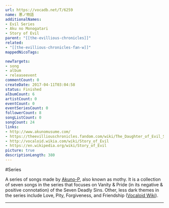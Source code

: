 ```yaml
---
url: https://vocadb.net/T/6259
name: 悪ノ物語
additionalNames: 
- Evil Series
- Aku no Monogatari
- Story of Evil
parent: "[[the-evillious-chronicles]]"
related:
- "[[the-evillious-chronicles-fan-w]]"
mappedNicoTags:

newTargets:
- song
- album
- releaseevent
commentCount: 0
createDate: 2017-04-11T03:04:58
status: Finished
albumCount: 6
artistCount: 0
eventCount: 0
eventSeriesCount: 0
followerCount: 8
songListCount: 0
songCount: 24
links: 
- http://www.akunomusume.com/
- https://theevilliouschronicles.fandom.com/wiki/The_Daughter_of_Evil_Series
- http://vocaloid.wikia.com/wiki/Story_of_Evil
- https://en.wikipedia.org/wiki/Story_of_Evil
picture: true
descriptionLength: 380
---
```


#Series

A series of songs made by [Akuno-P](http://vocadb.net/Ar/189), also known as mothy. It is a collection of seven songs in the series that focuses on Vanity & Pride (in its negative & positive connotation) of the Seven Deadly Sins. Other, less dark themes in the series include Love, Pity, Forgiveness, and Friendship ([Vocaloid Wiki](http://vocaloid.wikia.com/wiki/Story_of_Evil)).

---

